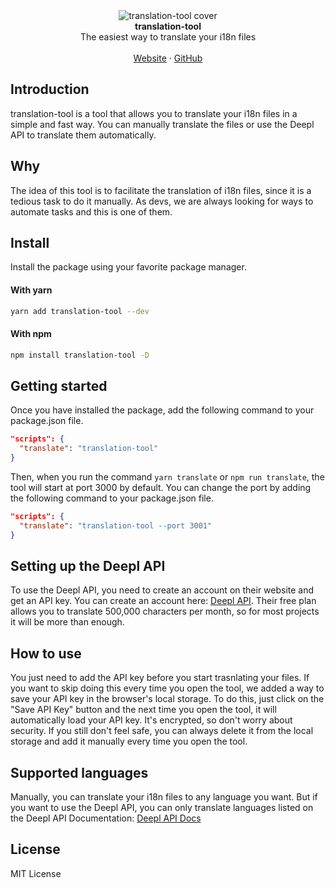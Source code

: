 <div align="center"><img src="https://github.com/medanosol/translation-tool/assets/71669730/fa23f864-de8f-4de1-8c93-1d341b87078e" alt="translation-tool cover"/></div>

<div align="center"><strong>translation-tool</strong></div>
<div align="center">The easiest way to translate your i18n files<br /></div>
<br />
<div align="center">
<a href="https://react.email">Website</a> 
<span> · </span>
<a href="https://github.com/resendlabs/react-email">GitHub</a> 
</div>

## Introduction

translation-tool is a tool that allows you to translate your i18n files in a simple and fast way. You can manually translate the files or use the Deepl API to translate them automatically.

## Why

The idea of this tool is to facilitate the translation of i18n files, since it is a tedious task to do it manually. As devs, we are always looking for ways to automate tasks and this is one of them.

## Install

Install the package using your favorite package manager.

#### With yarn

```sh
yarn add translation-tool --dev
```

#### With npm

```sh
npm install translation-tool -D
```

## Getting started

Once you have installed the package, add the following command to your package.json file.

```json
"scripts": {
  "translate": "translation-tool"
}
```

Then, when you run the command `yarn translate` or `npm run translate`, the tool will start at port 3000 by default. You can change the port by adding the following command to your package.json file.

```json
"scripts": {
  "translate": "translation-tool --port 3001"
}
```

## Setting up the Deepl API

To use the Deepl API, you need to create an account on their website and get an API key. You can create an account here: [Deepl API](https://www.deepl.com/pro.html?cta=header-prices/). Their free plan allows you to translate 500,000 characters per month, so for most projects it will be more than enough.

## How to use

You just need to add the API key before you start trasnlating your files. If you want to skip doing this every time you open the tool, we added a way to save your API key in the browser's local storage. To do this, just click on the "Save API Key" button and the next time you open the tool, it will automatically load your API key. It's encrypted, so don't worry about security. If you still don't feel safe, you can always delete it from the local storage and add it manually every time you open the tool.

## Supported languages

Manually, you can translate your i18n files to any language you want. But if you want to use the Deepl API, you can only translate languages listed on the Deepl API Documentation: [Deepl API Docs](https://www.deepl.com/docs-api/translate-text/translate-text/)

## License

MIT License

